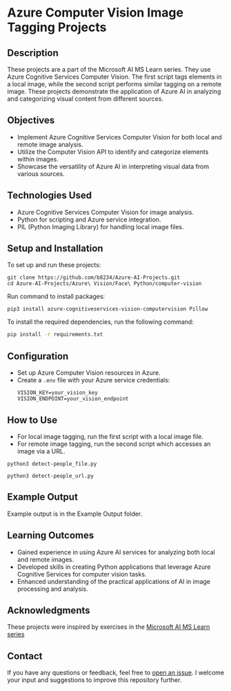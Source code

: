 # Azure Computer Vision Image Tagging Projects

## Description
These projects are a part of the Microsoft AI MS Learn series. They use Azure Cognitive Services Computer Vision. The first script tags elements in a local image, while the second script performs similar tagging on a remote image. These projects demonstrate the application of Azure AI in analyzing and categorizing visual content from different sources.

## Objectives
- Implement Azure Cognitive Services Computer Vision for both local and remote image analysis.
- Utilize the Computer Vision API to identify and categorize elements within images.
- Showcase the versatility of Azure AI in interpreting visual data from various sources.

## Technologies Used
- Azure Cognitive Services Computer Vision for image analysis.
- Python for scripting and Azure service integration.
- PIL (Python Imaging Library) for handling local image files.

## Setup and Installation
To set up and run these projects:

```
git clone https://github.com/b8234/Azure-AI-Projects.git
cd Azure-AI-Projects/Azure\ Vision/Face\ Python/computer-vision
```

Run command to install packages:

```
pip3 install azure-cognitiveservices-vision-computervision Pillow
```

To install the required dependencies, run the following command:

```bash
pip install -r requirements.txt
```

## Configuration
- Set up Azure Computer Vision resources in Azure.
- Create a `.env` file with your Azure service credentials:
  ```
  VISION_KEY=your_vision_key
  VISION_ENDPOINT=your_vision_endpoint
  ```

## How to Use
- For local image tagging, run the first script with a local image file.
- For remote image tagging, run the second script which accesses an image via a URL.

```
python3 detect-people_file.py
```
```
python3 detect-people_url.py
```

## Example Output
Example output is in the Example Output folder.

## Learning Outcomes
- Gained experience in using Azure AI services for analyzing both local and remote images.
- Developed skills in creating Python applications that leverage Azure Cognitive Services for computer vision tasks.
- Enhanced understanding of the practical applications of AI in image processing and analysis.

## Acknowledgments
These projects were inspired by exercises in the [Microsoft AI MS Learn series](https://learn.microsoft.com/en-us/training/)


## Contact

If you have any questions or feedback, feel free to [open an issue](https://github.com/b8234/Azure-AI-Projects/issues/new). I welcome your input and suggestions to improve this repository further.

